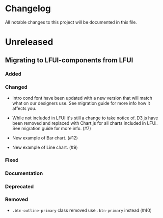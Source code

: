 # Changelog

All notable changes to this project will be documented in this file.

# Unreleased 
## Migrating to LFUI-components from LFUI




### Added


### Changed
  * Intro cond font have been updated with a new version that will match what on our designers use. See migration guide for more info how it affects you. 

  * While not included in LFUI it's still a change to take notice of. D3.js have been removed and replaced with Chart.js 
  for all charts included in LFUI. See migration guide for more info. (#7)

  * New example of Bar chart. (#12)
  * New example of Line chart. (#9)

### Fixed

### Documentation
### Deprecated

### Removed

* `.btn-outline-primary` class removed use `.btn-primary` instead (#40)